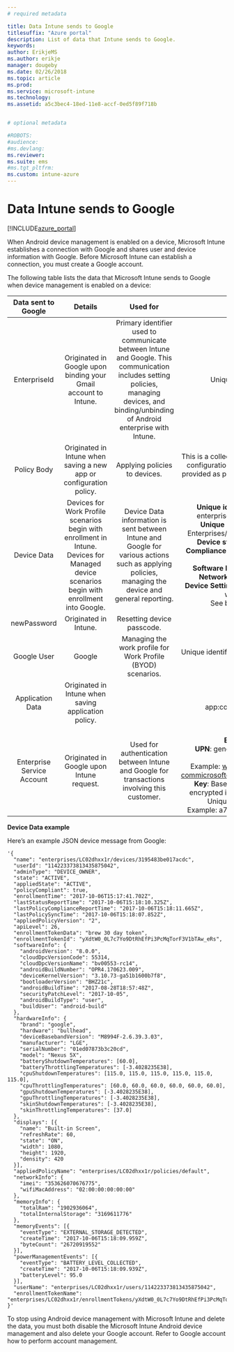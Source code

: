 ```yaml
---
# required metadata

title: Data Intune sends to Google
titlesuffix: "Azure portal"
description: List of data that Intune sends to Google.
keywords:
author: ErikjeMS
ms.author: erikje
manager: dougeby
ms.date: 02/26/2018
ms.topic: article
ms.prod:
ms.service: microsoft-intune
ms.technology:
ms.assetid: a5c3bec4-18ed-11e8-accf-0ed5f89f718b


# optional metadata

#ROBOTS:
#audience:
#ms.devlang:
ms.reviewer: 
ms.suite: ems
#ms.tgt_pltfrm:
ms.custom: intune-azure
---
```


# Data Intune sends to Google

[!INCLUDE[azure_portal](./includes/azure_portal.md)]

When Android device management is enabled on a device, Microsoft Intune establishes a connection with Google and shares user and device information with Google. Before Microsoft Intune can establish a connection, you must create a Google account.

The following table lists the data that Microsoft Intune sends to Google when device management is enabled on a device:


| Data sent to Google | Details | Used for | Example |
|:---:|:---:|:---:|:---:|
| EnterpriseId | Originated in Google upon binding your Gmail account to Intune. | Primary identifier used to communicate between Intune and Google.  This communication includes setting policies, managing devices, and binding/unbinding of Android enterprise with Intune. | Unique identifier, Example format: LC04eik8a6 |
| Policy Body | Originated in Intune when saving a new app or configuration policy. | Applying policies to devices. | This is a collection of all configured settings for an application or configuration policy. This can contain customer information if provided as part of a policy, such as network names, application names, and app-specific settings. |
| Device Data | Devices for Work Profile scenarios begin with enrollment in Intune. Devices for Managed device scenarios begin with enrollment into Google. | Device Data information is sent between Intune and Google for various actions such as applying policies, managing the device and general reporting. | **Unique identifier to represent Device Name.** Example: enterprises/LC04ebru7b/devices/3592d971168f9ae4<br>**Unique Identifier to represent User Name.** Example: Enterprises/LC04ebru7b/users/116838519924207449711<br>**Device state.** Examples: Active, Disabled, Provisioning.<br>**Compliance states.** Examples: Setting not supported, missing required apps<br>**Software Info.** Examples: software versions & patch level.<br>**Network Info.** Examples: IMEI, MEID, WifiMacAddress<br>**Device Settings.** Examples: Information on encryption levels & whether device allows unknown apps.<br> See below for an example of a JSON message. |
| newPassword | Originated in Intune. | Resetting device passcode. | String representing new password. |
| Google User | Google | Managing the work profile for Work Profile (BYOD) scenarios. | Unique identifier to represent the linked Gmail account. Example: 114223373813435875042 |
| Application Data | Originated in Intune when saving application policy. |  | Application Name string. Example: app:com.microsoft.windowsintune.companyportal |
| Enterprise Service Account | Originated in Google upon Intune request. | Used for authentication between Intune and Google for transactions involving this customer. | There are several parts:<br> **Enterprise Id**: documented previously.<br>**UPN**: generated UPN used in authentication on behalf of customer.<br>Example: w49d77900526190e26708c31c9e8a0@pfwp-commicrosoftonedfmdm2.google.com.iam.gserviceaccount.com<br>**Key**: Base64 encoded blob used in auth requests, stored encrypted in the service, but this is what the blob looks like:<br> Unique Identifier to represent the customer’s key<br>Example: a70d4d53eefbd781ce7ad6a6495c65eb15e74f1f |

**Device Data example**

Here’s an example JSON device message from Google:



```
'{
  "name": "enterprises/LC02dhxx1r/devices/3195483be017acdc",
  "userId": "114223373813435875042",
  "adminType": "DEVICE_OWNER",
  "state": "ACTIVE",
  "appliedState": "ACTIVE",
  "policyCompliant": true,
  "enrollmentTime": "2017-10-06T15:17:41.702Z",
  "lastStatusReportTime": "2017-10-06T15:18:10.325Z",
  "lastPolicyComplianceReportTime": "2017-10-06T15:18:11.665Z",
  "lastPolicySyncTime": "2017-10-06T15:18:07.852Z",
  "appliedPolicyVersion": "2",
  "apiLevel": 26,
  "enrollmentTokenData": "brew 30 day token",
  "enrollmentTokenId": "yXdtW0_0L7c7Yo9DtRhEfPi3PcMqTorF3V1bTAw_eRs",
  "softwareInfo": {
    "androidVersion": "8.0.0",
    "cloudDpcVersionCode": 55314,
    "cloudDpcVersionName": "bv00553-rc14",
    "androidBuildNumber": "OPR4.170623.009",
    "deviceKernelVersion": "3.10.73-ga51b1600b7f8",
    "bootloaderVersion": "BHZ21c",
    "androidBuildTime": "2017-08-28T18:57:48Z",
    "securityPatchLevel": "2017-10-05",
    "androidBuildType": "user",
    "buildUser": "android-build"
  },
  "hardwareInfo": {
    "brand": "google",
    "hardware": "bullhead",
    "deviceBasebandVersion": "M8994F-2.6.39.3.03",
    "manufacturer": "LGE",
    "serialNumber": "01ed07873b3c20cd",
    "model": "Nexus 5X",
    "batteryShutdownTemperatures": [60.0],
    "batteryThrottlingTemperatures": [-3.4028235E38],
    "cpuShutdownTemperatures": [115.0, 115.0, 115.0, 115.0, 115.0, 115.0],
    "cpuThrottlingTemperatures": [60.0, 60.0, 60.0, 60.0, 60.0, 60.0],
    "gpuShutdownTemperatures": [-3.4028235E38],
    "gpuThrottlingTemperatures": [-3.4028235E38],
    "skinShutdownTemperatures": [-3.4028235E38],
    "skinThrottlingTemperatures": [37.0]
  },
  "displays": [{
    "name": "Built-in Screen",
    "refreshRate": 60,
    "state": "ON",
    "width": 1080,
    "height": 1920,
    "density": 420
  }],
  "appliedPolicyName": "enterprises/LC02dhxx1r/policies/default",
  "networkInfo": {
    "imei": "353626070676775",
    "wifiMacAddress": "02:00:00:00:00:00"
  },
  "memoryInfo": {
    "totalRam": "1902936064",
    "totalInternalStorage": "3169611776"
  },
  "memoryEvents": [{
    "eventType": "EXTERNAL_STORAGE_DETECTED",
    "createTime": "2017-10-06T15:18:09.959Z",
    "byteCount": "26720919552"
  }],
  "powerManagementEvents": [{
    "eventType": "BATTERY_LEVEL_COLLECTED",
    "createTime": "2017-10-06T15:18:09.939Z",
    "batteryLevel": 95.0
  }],
  "userName": "enterprises/LC02dhxx1r/users/114223373813435875042",
  "enrollmentTokenName": "enterprises/LC02dhxx1r/enrollmentTokens/yXdtW0_0L7c7Yo9DtRhEfPi3PcMqTorF3V1bTAw_eRs"
}'
```

To stop using Android device management with Microsoft Intune and delete the data, you must both disable the Microsoft Intune Android device management and also delete your Google account. Refer to Google account how to perform account management.



